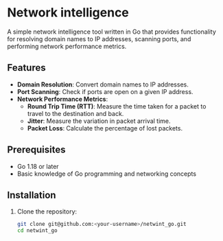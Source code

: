 # Network intelligence

A simple network intelligence tool written in Go that provides functionality for resolving domain names to IP addresses, scanning ports, and performing network performance metrics.

## Features

- **Domain Resolution**: Convert domain names to IP addresses.
- **Port Scanning**: Check if ports are open on a given IP address.
- **Network Performance Metrics**:
  - **Round Trip Time (RTT)**: Measure the time taken for a packet to travel to the destination and back.
  - **Jitter**: Measure the variation in packet arrival time.
  - **Packet Loss**: Calculate the percentage of lost packets.

## Prerequisites

- Go 1.18 or later
- Basic knowledge of Go programming and networking concepts

## Installation

1. Clone the repository:

   ```bash
   git clone git@github.com:<your-username>/netwint_go.git
   cd netwint_go
